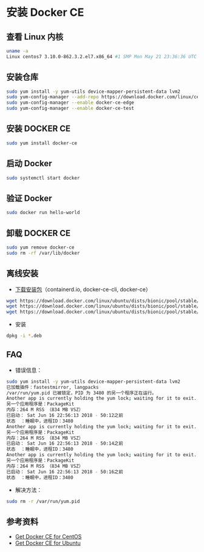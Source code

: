 # 安装 Docker CE

## 查看 Linux 内核

```bash
uname -a
Linux centos7 3.10.0-862.3.2.el7.x86_64 #1 SMP Mon May 21 23:36:36 UTC 2018 x86_64 x86_64 x86_64 GNU/Linux
```

## 安装仓库

```bash
sudo yum install -y yum-utils device-mapper-persistent-data lvm2
sudo yum-config-manager --add-repo https://download.docker.com/linux/centos/docker-ce.repo
sudo yum-config-manager --enable docker-ce-edge
sudo yum-config-manager --enable docker-ce-test
```

## 安装 DOCKER CE

```bash
sudo yum install docker-ce
```

## 启动 Docker

```bash
sudo systemctl start docker
```

## 验证 Docker

```bash
sudo docker run hello-world
```

## 卸载 DOCKER CE

```bash
sudo yum remove docker-ce
sudo rm -rf /var/lib/docker
```

## 离线安装
* [下载安装包](https://download.docker.com/linux/ubuntu/dists/)（containerd.io, docker-ce-cli, docker-ce）
```bash
wget https://download.docker.com/linux/ubuntu/dists/bionic/pool/stable/amd64/containerd.io_1.2.2-3_amd64.deb
wget https://download.docker.com/linux/ubuntu/dists/bionic/pool/stable/amd64/docker-ce-cli_18.09.2~3-0~ubuntu-bionic_amd64.deb
wget https://download.docker.com/linux/ubuntu/dists/bionic/pool/stable/amd64/docker-ce_18.09.2~3-0~ubuntu-bionic_amd64.deb
```

* 安装
```bash
dpkg -i *.deb
```

## FAQ
* 错误信息：

```bash
sudo yum install -y yum-utils device-mapper-persistent-data lvm2
已加载插件：fastestmirror, langpacks
/var/run/yum.pid 已被锁定，PID 为 3480 的另一个程序正在运行。
Another app is currently holding the yum lock; waiting for it to exit...
另一个应用程序是：PackageKit
内存：264 M RSS （834 MB VSZ）
已启动： Sat Jun 16 22:56:13 2018 - 50:12之前
状态  ：睡眠中，进程ID：3480
Another app is currently holding the yum lock; waiting for it to exit...
另一个应用程序是：PackageKit
内存：264 M RSS （834 MB VSZ）
已启动： Sat Jun 16 22:56:13 2018 - 50:14之前
状态  ：睡眠中，进程ID：3480
Another app is currently holding the yum lock; waiting for it to exit...
另一个应用程序是：PackageKit
内存：264 M RSS （834 MB VSZ）
已启动： Sat Jun 16 22:56:13 2018 - 50:16之前
状态  ：睡眠中，进程ID：3480
```

* 解决方法：

```bash
sudo rm -r /var/run/yum.pid
```

## 参考资料

* [Get Docker CE for CentOS](https://docs.docker.com/install/linux/docker-ce/centos/)
* [Get Docker CE for Ubuntu](https://docs.docker.com/install/linux/docker-ce/ubuntu/)
